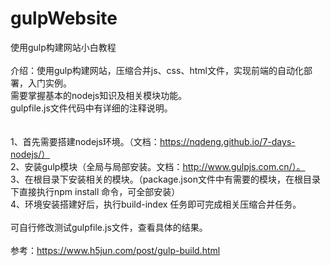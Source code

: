 # gulpWebsite
使用gulp构建网站小白教程
<br><br>
介绍：使用gulp构建网站，压缩合并js、css、html文件，实现前端的自动化部署，入门实例。<br>
需要掌握基本的nodejs知识及相关模块功能。<br>
gulpfile.js文件代码中有详细的注释说明。<br>
<br><br>
1、首先需要搭建nodejs环境。（文档：https://nqdeng.github.io/7-days-nodejs/）<br>
2、安装gulp模块（全局与局部安装。文档：http://www.gulpjs.com.cn/）。<br>
3、在根目录下安装相关的模块。（package.json文件中有需要的模块，在根目录下直接执行npm install 命令，可全部安装）<br>
4、环境安装搭建好后，执行build-index 任务即可完成相关压缩合并任务。<br>
<br>
可自行修改测试gulpfile.js文件，查看具体的结果。
<br><br>
参考：https://www.h5jun.com/post/gulp-build.html
